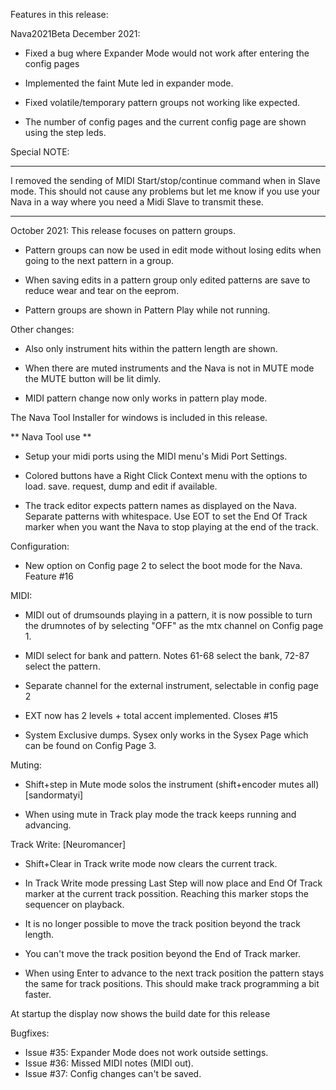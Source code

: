 Features in this release:

Nava2021Beta
December 2021:

* Fixed a bug where Expander Mode would not work after entering the config pages

* Implemented the faint Mute led in expander mode.

* Fixed volatile/temporary pattern groups not working like expected.

* The number of config pages and the current config page are shown using the step leds.

Special NOTE:
***************************************************************************************
I removed the sending of MIDI Start/stop/continue command when in Slave mode.
This should not cause any problems but let me know if you use your Nava in a way where you need a Midi Slave to transmit these.
*********************************************************************************************


October 2021:
This release focuses on pattern groups.

* Pattern groups can now be used in edit mode without losing edits when going to the next pattern in a group.

* When saving edits in a pattern group only edited patterns are save to reduce wear and tear on the eeprom.

* Pattern groups are shown in Pattern Play while not running.

Other changes:
* Also only instrument hits within the pattern length are shown.

* When there are muted instruments and the Nava is not in MUTE mode the MUTE button will be lit dimly.

* MIDI pattern change now only works in pattern play mode.

The Nava Tool Installer for windows is included in this release.


** Nava Tool use **

* Setup your midi ports using the MIDI menu's Midi Port Settings.

* Colored buttons have a Right Click Context menu with the options to load. save. request, dump and edit if available.

* The track editor expects pattern names as displayed on the Nava.  
  Separate patterns with whitespace.
  Use EOT to set the End Of Track marker when you want the Nava to stop playing at the end of the track.



Configuration:

* New option on Config page 2 to select the boot mode for the Nava. Feature #16



MIDI:

* MIDI out of drumsounds playing in a pattern, it is now possible to turn the drumnotes of by selecting "OFF" as the mtx channel on Config page 1.

* MIDI select for bank and pattern. Notes 61-68 select the bank, 72-87 select the pattern.

* Separate channel for the external instrument, selectable in config page 2

* EXT now has 2 levels + total accent implemented. Closes #15

* System Exclusive dumps.
  Sysex only works in the Sysex Page which can be found on Config Page 3.



Muting:

* Shift+step in Mute mode solos the instrument (shift+encoder mutes all) [sandormatyi]

* When using mute in Track play mode the track keeps running and advancing.



Track Write: [Neuromancer]

* Shift+Clear in Track write mode now clears the current track. 

* In Track Write mode pressing Last Step will now place and End Of Track marker at the current track possition. Reaching this marker stops the sequencer on playback.

* It is no longer possible to move the track position beyond the track length.

* You can't move the track position beyond the End of Track marker.

* When using Enter to advance to the next track position the pattern stays the same for track positions. This should make track programming a bit faster.


At startup the display now shows the build date for this release

Bugfixes:
- Issue #35: Expander Mode does not work outside settings.
- Issue #36: Missed MIDI notes (MIDI out).
- Issue #37: Config changes can't be saved.

